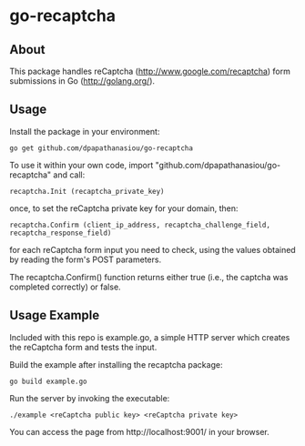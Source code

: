 go-recaptcha
============

About
-----

This package handles reCaptcha (http://www.google.com/recaptcha) form submissions in Go (http://golang.org/).

Usage
-----

Install the package in your environment:

```
go get github.com/dpapathanasiou/go-recaptcha
```

To use it within your own code, import "github.com/dpapathanasiou/go-recaptcha" and call:

```
recaptcha.Init (recaptcha_private_key)
```

once, to set the reCaptcha private key for your domain, then:

```
recaptcha.Confirm (client_ip_address, recaptcha_challenge_field, recaptcha_response_field)
```

for each reCaptcha form input you need to check, using the values obtained by reading the form's POST parameters.

The recaptcha.Confirm() function returns either true (i.e., the captcha was completed correctly) or false.

Usage Example
-------------

Included with this repo is example.go, a simple HTTP server which creates the reCaptcha form and tests the input.

Build the example after installing the recaptcha package:

```
go build example.go
```

Run the server by invoking the executable:

```
./example <reCaptcha public key> <reCaptcha private key>
```

You can access the page from http://localhost:9001/ in your browser.

